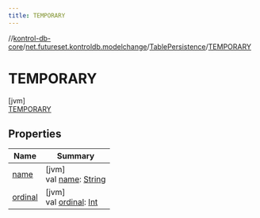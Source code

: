 ```yaml
---
title: TEMPORARY
---
```

//[kontrol-db-core](../../../../index.html)/[net.futureset.kontroldb.modelchange](../../index.html)/[TablePersistence](../index.html)/[TEMPORARY](index.html)



# TEMPORARY



[jvm]\
[TEMPORARY](index.html)



## Properties


| Name | Summary |
|---|---|
| [name](../-n-o-r-m-a-l/index.html#-372974862%2FProperties%2F1904592438) | [jvm]<br>val [name](../-n-o-r-m-a-l/index.html#-372974862%2FProperties%2F1904592438): [String](https://kotlinlang.org/api/latest/jvm/stdlib/kotlin/-string/index.html) |
| [ordinal](../-n-o-r-m-a-l/index.html#-739389684%2FProperties%2F1904592438) | [jvm]<br>val [ordinal](../-n-o-r-m-a-l/index.html#-739389684%2FProperties%2F1904592438): [Int](https://kotlinlang.org/api/latest/jvm/stdlib/kotlin/-int/index.html) |

